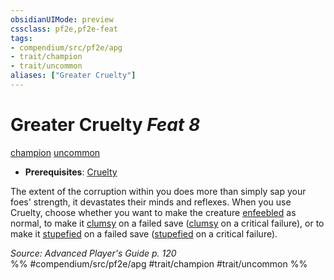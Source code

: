 ```yaml
---
obsidianUIMode: preview
cssclass: pf2e,pf2e-feat
tags:
- compendium/src/pf2e/apg
- trait/champion
- trait/uncommon
aliases: ["Greater Cruelty"]
---
```

# Greater Cruelty  *Feat 8*  
[champion](../../Rules/traits/champion.md)  [uncommon](../../Rules/traits/uncommon.md)  

- **Prerequisites**: [Cruelty](cruelty-apg.md)

The extent of the corruption within you does more than simply sap your foes' strength, it devastates their minds and reflexes. When you use Cruelty, choose whether you want to make the creature [enfeebled](../../Rules/conditions.md#Enfeebled) as normal, to make it [clumsy](../../Rules/conditions.md#Clumsy) on a failed save ([clumsy](../../Rules/conditions.md#Clumsy) on a critical failure), or to make it [stupefied](../../Rules/conditions.md#Stupefied) on a failed save ([stupefied](../../Rules/conditions.md#Stupefied) on a critical failure).

*Source: Advanced Player's Guide p. 120*  
%% #compendium/src/pf2e/apg #trait/champion #trait/uncommon %%